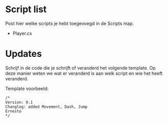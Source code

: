# Script list

Post hier welke scripts je hebt toegevoegd in de Scripts map.

- Player.cs


# Updates

Schrijf in de code die je schrijft of veranderd het volgende template. Op deze manier weten we wat er veranderd is aan welk script en wie het heeft veranderd.

Template voorbeeld:

    /*
    Version: 0.1
    Changlog: added Movement, Dash, Jump
    Ernesto
    */



